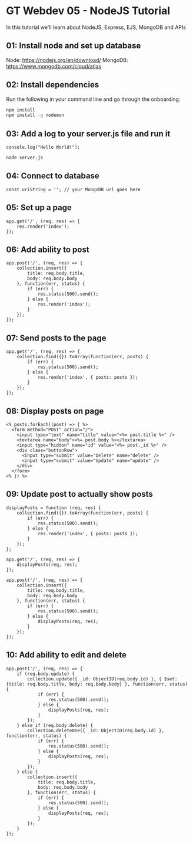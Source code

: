 # GT Webdev 05 - NodeJS Tutorial

In this tutorial we'll learn about NodeJS, Express, EJS, MongoDB and APIs

## 01: Install node and set up database
Node: https://nodejs.org/en/download/
MongoDB: https://www.mongodb.com/cloud/atlas

## 02: Install dependencies
Run the following in your command line and go through the onboarding:
```bash
npm install
npm install -g nodemon
```

## 03: Add a log to your server.js file and run it
```
console.log("Hello World!");
```
```bash
node server.js
```

## 04: Connect to database
```
const uriString = ''; // your MongoDB url goes here
```

## 05: Set up a page
```
app.get('/', (req, res) => {
    res.render('index');
});
```

## 06: Add ability to post
```
app.post('/', (req, res) => {
    collection.insert({
        title: req.body.title,
        body: req.body.body
    }, function(err, status) {
        if (err) {
            res.status(500).send();
        } else {
            res.render('index');
        }
    });
});
```

## 07: Send posts to the page
```
app.get('/', (req, res) => {
    collection.find({}).toArray(function(err, posts) {
        if (err) {
            res.status(500).send();
        } else {
            res.render('index', { posts: posts });
        }
    });
});
```

## 08: Display posts on page
```
<% posts.forEach((post) => { %>
  <form method="POST" action="/">
    <input type="text" name="title" value="<%= post.title %>" />
    <textarea name="body"><%= post.body %></textarea>
    <input type="hidden" name="id" value="<%= post._id %>" />
    <div class="buttonRow">
      <input type="submit" value="Delete" name="delete" />
      <input type="submit" value="Update" name="update" />
    </div>
  </form>
<% }) %>
```

## 09: Update post to actually show posts
```
displayPosts = function (req, res) {
    collection.find({}).toArray(function(err, posts) {
        if (err) {
            res.status(500).send();
        } else {
            res.render('index', { posts: posts });
        }
    });
};

app.get('/', (req, res) => {
    displayPosts(req, res);
});

app.post('/', (req, res) => {
    collection.insert({
        title: req.body.title,
        body: req.body.body
    }, function(err, status) {
        if (err) {
            res.status(500).send();
        } else {
            displayPosts(req, res);
        }
    });
});
```

## 10: Add ability to edit and delete
```
app.post('/', (req, res) => {
    if (req.body.update) {
        collection.update({ _id: ObjectID(req.body.id) }, { $set: {title: req.body.title, body: req.body.body} }, function(err, status) {
            if (err) {
                res.status(500).send();
            } else {
                displayPosts(req, res);
            }
        });
    } else if (req.body.delete) {
        collection.deleteOne({ _id: ObjectID(req.body.id) }, function(err, status) {
            if (err) {
                res.status(500).send();
            } else {
                displayPosts(req, res);
            }
        });
    } else {
        collection.insert({
            title: req.body.title,
            body: req.body.body
        }, function(err, status) {
            if (err) {
                res.status(500).send();
            } else {
                displayPosts(req, res);
            }
        });
    }
});
```
